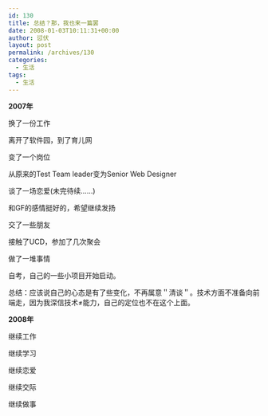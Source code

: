 ```yaml
---
id: 130
title: 总结？那，我也来一篇罢
date: 2008-01-03T10:11:31+00:00
author: 愆伏
layout: post
permalink: /archives/130
categories:
  - 生活
tags:
  - 生活
---
```

**2007年**
  
换了一份工作
  
离开了软件园，到了育儿网

变了一个岗位
  
从原来的Test Team leader变为Senior Web Designer

谈了一场恋爱(未完待续……)
  
和GF的感情挺好的，希望继续发扬

交了一些朋友
  
接触了UCD，参加了几次聚会

做了一堆事情
  
自考，自己的一些小项目开始启动。

总结：应该说自己的心态是有了些变化，不再属意＂清谈＂。技术方面不准备向前端走，因为我深信技术≠能力，自己的定位也不在这个上面。

**2008年**
  
继续工作
  
继续学习
  
继续恋爱
  
继续交际
  
继续做事